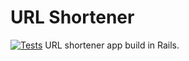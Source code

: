 # URL Shortener

[![Tests](https://github.com/ashish91/url_shortener/actions/workflows/ci.yml/badge.svg)](https://github.com/ashish91/url_shortener/actions/workflows/ci.yml)
URL shortener app build in Rails.
